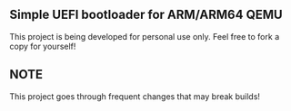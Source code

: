 ## Simple UEFI bootloader for ARM/ARM64 QEMU


This project is being developed for personal use only. Feel free to fork a copy for yourself!


## NOTE
This project goes through frequent changes that may break builds!
